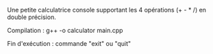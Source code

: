 Une petite calculatrice console supportant les 4 opérations (+ - * /) en double précision.

Compilation : g++ -o calculator main.cpp

Fin d'exécution : commande "exit" ou "quit"
